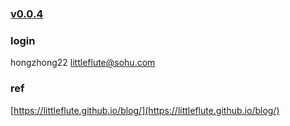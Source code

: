 ### [v0.0.4](https://github.com/hongzhong22/home/edit/master/README.md)
### login
hongzhong22
littleflute@sohu.com

### ref
[https://littleflute.github.io/blog/](https://littleflute.github.io/blog/)
